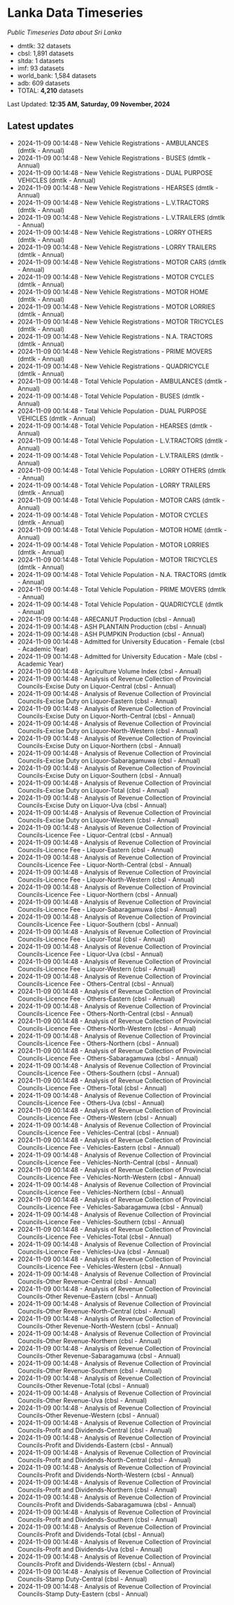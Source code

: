 # Lanka Data Timeseries
*Public Timeseries Data about Sri Lanka*

* dmtlk: 32 datasets
* cbsl: 1,891 datasets
* sltda: 1 datasets
* imf: 93 datasets
* world_bank: 1,584 datasets
* adb: 609 datasets
* TOTAL: **4,210** datasets

Last Updated: **12:35 AM, Saturday, 09 November, 2024**

## Latest updates

* 2024-11-09 00:14:48 - New Vehicle Registrations - AMBULANCES (dmtlk - Annual)
* 2024-11-09 00:14:48 - New Vehicle Registrations - BUSES (dmtlk - Annual)
* 2024-11-09 00:14:48 - New Vehicle Registrations - DUAL PURPOSE VEHICLES (dmtlk - Annual)
* 2024-11-09 00:14:48 - New Vehicle Registrations - HEARSES (dmtlk - Annual)
* 2024-11-09 00:14:48 - New Vehicle Registrations - L.V.TRACTORS (dmtlk - Annual)
* 2024-11-09 00:14:48 - New Vehicle Registrations - L.V.TRAILERS (dmtlk - Annual)
* 2024-11-09 00:14:48 - New Vehicle Registrations - LORRY OTHERS (dmtlk - Annual)
* 2024-11-09 00:14:48 - New Vehicle Registrations - LORRY TRAILERS (dmtlk - Annual)
* 2024-11-09 00:14:48 - New Vehicle Registrations - MOTOR CARS (dmtlk - Annual)
* 2024-11-09 00:14:48 - New Vehicle Registrations - MOTOR CYCLES (dmtlk - Annual)
* 2024-11-09 00:14:48 - New Vehicle Registrations - MOTOR HOME (dmtlk - Annual)
* 2024-11-09 00:14:48 - New Vehicle Registrations - MOTOR LORRIES (dmtlk - Annual)
* 2024-11-09 00:14:48 - New Vehicle Registrations - MOTOR TRICYCLES (dmtlk - Annual)
* 2024-11-09 00:14:48 - New Vehicle Registrations - N.A. TRACTORS (dmtlk - Annual)
* 2024-11-09 00:14:48 - New Vehicle Registrations - PRIME MOVERS (dmtlk - Annual)
* 2024-11-09 00:14:48 - New Vehicle Registrations - QUADRICYCLE (dmtlk - Annual)
* 2024-11-09 00:14:48 - Total Vehicle Population - AMBULANCES (dmtlk - Annual)
* 2024-11-09 00:14:48 - Total Vehicle Population - BUSES (dmtlk - Annual)
* 2024-11-09 00:14:48 - Total Vehicle Population - DUAL PURPOSE VEHICLES (dmtlk - Annual)
* 2024-11-09 00:14:48 - Total Vehicle Population - HEARSES (dmtlk - Annual)
* 2024-11-09 00:14:48 - Total Vehicle Population - L.V.TRACTORS (dmtlk - Annual)
* 2024-11-09 00:14:48 - Total Vehicle Population - L.V.TRAILERS (dmtlk - Annual)
* 2024-11-09 00:14:48 - Total Vehicle Population - LORRY OTHERS (dmtlk - Annual)
* 2024-11-09 00:14:48 - Total Vehicle Population - LORRY TRAILERS (dmtlk - Annual)
* 2024-11-09 00:14:48 - Total Vehicle Population - MOTOR CARS (dmtlk - Annual)
* 2024-11-09 00:14:48 - Total Vehicle Population - MOTOR CYCLES (dmtlk - Annual)
* 2024-11-09 00:14:48 - Total Vehicle Population - MOTOR HOME (dmtlk - Annual)
* 2024-11-09 00:14:48 - Total Vehicle Population - MOTOR LORRIES (dmtlk - Annual)
* 2024-11-09 00:14:48 - Total Vehicle Population - MOTOR TRICYCLES (dmtlk - Annual)
* 2024-11-09 00:14:48 - Total Vehicle Population - N.A. TRACTORS (dmtlk - Annual)
* 2024-11-09 00:14:48 - Total Vehicle Population - PRIME MOVERS (dmtlk - Annual)
* 2024-11-09 00:14:48 - Total Vehicle Population - QUADRICYCLE (dmtlk - Annual)
* 2024-11-09 00:14:48 - ARECANUT Production (cbsl - Annual)
* 2024-11-09 00:14:48 - ASH PLANTAIN Production (cbsl - Annual)
* 2024-11-09 00:14:48 - ASH PUMPKIN Production (cbsl - Annual)
* 2024-11-09 00:14:48 - Admitted for University Education - Female (cbsl - Academic Year)
* 2024-11-09 00:14:48 - Admitted for University Education - Male (cbsl - Academic Year)
* 2024-11-09 00:14:48 - Agriculture Volume Index (cbsl - Annual)
* 2024-11-09 00:14:48 - Analysis of Revenue Collection of Provincial Councils-Excise Duty on Liquor-Central (cbsl - Annual)
* 2024-11-09 00:14:48 - Analysis of Revenue Collection of Provincial Councils-Excise Duty on Liquor-Eastern (cbsl - Annual)
* 2024-11-09 00:14:48 - Analysis of Revenue Collection of Provincial Councils-Excise Duty on Liquor-North-Central (cbsl - Annual)
* 2024-11-09 00:14:48 - Analysis of Revenue Collection of Provincial Councils-Excise Duty on Liquor-North-Western (cbsl - Annual)
* 2024-11-09 00:14:48 - Analysis of Revenue Collection of Provincial Councils-Excise Duty on Liquor-Northern (cbsl - Annual)
* 2024-11-09 00:14:48 - Analysis of Revenue Collection of Provincial Councils-Excise Duty on Liquor-Sabaragamuwa (cbsl - Annual)
* 2024-11-09 00:14:48 - Analysis of Revenue Collection of Provincial Councils-Excise Duty on Liquor-Southern (cbsl - Annual)
* 2024-11-09 00:14:48 - Analysis of Revenue Collection of Provincial Councils-Excise Duty on Liquor-Total (cbsl - Annual)
* 2024-11-09 00:14:48 - Analysis of Revenue Collection of Provincial Councils-Excise Duty on Liquor-Uva (cbsl - Annual)
* 2024-11-09 00:14:48 - Analysis of Revenue Collection of Provincial Councils-Excise Duty on Liquor-Western (cbsl - Annual)
* 2024-11-09 00:14:48 - Analysis of Revenue Collection of Provincial Councils-Licence Fee - Liquor-Central (cbsl - Annual)
* 2024-11-09 00:14:48 - Analysis of Revenue Collection of Provincial Councils-Licence Fee - Liquor-Eastern (cbsl - Annual)
* 2024-11-09 00:14:48 - Analysis of Revenue Collection of Provincial Councils-Licence Fee - Liquor-North-Central (cbsl - Annual)
* 2024-11-09 00:14:48 - Analysis of Revenue Collection of Provincial Councils-Licence Fee - Liquor-North-Western (cbsl - Annual)
* 2024-11-09 00:14:48 - Analysis of Revenue Collection of Provincial Councils-Licence Fee - Liquor-Northern (cbsl - Annual)
* 2024-11-09 00:14:48 - Analysis of Revenue Collection of Provincial Councils-Licence Fee - Liquor-Sabaragamuwa (cbsl - Annual)
* 2024-11-09 00:14:48 - Analysis of Revenue Collection of Provincial Councils-Licence Fee - Liquor-Southern (cbsl - Annual)
* 2024-11-09 00:14:48 - Analysis of Revenue Collection of Provincial Councils-Licence Fee - Liquor-Total (cbsl - Annual)
* 2024-11-09 00:14:48 - Analysis of Revenue Collection of Provincial Councils-Licence Fee - Liquor-Uva (cbsl - Annual)
* 2024-11-09 00:14:48 - Analysis of Revenue Collection of Provincial Councils-Licence Fee - Liquor-Western (cbsl - Annual)
* 2024-11-09 00:14:48 - Analysis of Revenue Collection of Provincial Councils-Licence Fee - Others-Central (cbsl - Annual)
* 2024-11-09 00:14:48 - Analysis of Revenue Collection of Provincial Councils-Licence Fee - Others-Eastern (cbsl - Annual)
* 2024-11-09 00:14:48 - Analysis of Revenue Collection of Provincial Councils-Licence Fee - Others-North-Central (cbsl - Annual)
* 2024-11-09 00:14:48 - Analysis of Revenue Collection of Provincial Councils-Licence Fee - Others-North-Western (cbsl - Annual)
* 2024-11-09 00:14:48 - Analysis of Revenue Collection of Provincial Councils-Licence Fee - Others-Northern (cbsl - Annual)
* 2024-11-09 00:14:48 - Analysis of Revenue Collection of Provincial Councils-Licence Fee - Others-Sabaragamuwa (cbsl - Annual)
* 2024-11-09 00:14:48 - Analysis of Revenue Collection of Provincial Councils-Licence Fee - Others-Southern (cbsl - Annual)
* 2024-11-09 00:14:48 - Analysis of Revenue Collection of Provincial Councils-Licence Fee - Others-Total (cbsl - Annual)
* 2024-11-09 00:14:48 - Analysis of Revenue Collection of Provincial Councils-Licence Fee - Others-Uva (cbsl - Annual)
* 2024-11-09 00:14:48 - Analysis of Revenue Collection of Provincial Councils-Licence Fee - Others-Western (cbsl - Annual)
* 2024-11-09 00:14:48 - Analysis of Revenue Collection of Provincial Councils-Licence Fee - Vehicles-Central (cbsl - Annual)
* 2024-11-09 00:14:48 - Analysis of Revenue Collection of Provincial Councils-Licence Fee - Vehicles-Eastern (cbsl - Annual)
* 2024-11-09 00:14:48 - Analysis of Revenue Collection of Provincial Councils-Licence Fee - Vehicles-North-Central (cbsl - Annual)
* 2024-11-09 00:14:48 - Analysis of Revenue Collection of Provincial Councils-Licence Fee - Vehicles-North-Western (cbsl - Annual)
* 2024-11-09 00:14:48 - Analysis of Revenue Collection of Provincial Councils-Licence Fee - Vehicles-Northern (cbsl - Annual)
* 2024-11-09 00:14:48 - Analysis of Revenue Collection of Provincial Councils-Licence Fee - Vehicles-Sabaragamuwa (cbsl - Annual)
* 2024-11-09 00:14:48 - Analysis of Revenue Collection of Provincial Councils-Licence Fee - Vehicles-Southern (cbsl - Annual)
* 2024-11-09 00:14:48 - Analysis of Revenue Collection of Provincial Councils-Licence Fee - Vehicles-Total (cbsl - Annual)
* 2024-11-09 00:14:48 - Analysis of Revenue Collection of Provincial Councils-Licence Fee - Vehicles-Uva (cbsl - Annual)
* 2024-11-09 00:14:48 - Analysis of Revenue Collection of Provincial Councils-Licence Fee - Vehicles-Western (cbsl - Annual)
* 2024-11-09 00:14:48 - Analysis of Revenue Collection of Provincial Councils-Other Revenue-Central (cbsl - Annual)
* 2024-11-09 00:14:48 - Analysis of Revenue Collection of Provincial Councils-Other Revenue-Eastern (cbsl - Annual)
* 2024-11-09 00:14:48 - Analysis of Revenue Collection of Provincial Councils-Other Revenue-North-Central (cbsl - Annual)
* 2024-11-09 00:14:48 - Analysis of Revenue Collection of Provincial Councils-Other Revenue-North-Western (cbsl - Annual)
* 2024-11-09 00:14:48 - Analysis of Revenue Collection of Provincial Councils-Other Revenue-Northern (cbsl - Annual)
* 2024-11-09 00:14:48 - Analysis of Revenue Collection of Provincial Councils-Other Revenue-Sabaragamuwa (cbsl - Annual)
* 2024-11-09 00:14:48 - Analysis of Revenue Collection of Provincial Councils-Other Revenue-Southern (cbsl - Annual)
* 2024-11-09 00:14:48 - Analysis of Revenue Collection of Provincial Councils-Other Revenue-Total (cbsl - Annual)
* 2024-11-09 00:14:48 - Analysis of Revenue Collection of Provincial Councils-Other Revenue-Uva (cbsl - Annual)
* 2024-11-09 00:14:48 - Analysis of Revenue Collection of Provincial Councils-Other Revenue-Western (cbsl - Annual)
* 2024-11-09 00:14:48 - Analysis of Revenue Collection of Provincial Councils-Profit and Dividends-Central (cbsl - Annual)
* 2024-11-09 00:14:48 - Analysis of Revenue Collection of Provincial Councils-Profit and Dividends-Eastern (cbsl - Annual)
* 2024-11-09 00:14:48 - Analysis of Revenue Collection of Provincial Councils-Profit and Dividends-North-Central (cbsl - Annual)
* 2024-11-09 00:14:48 - Analysis of Revenue Collection of Provincial Councils-Profit and Dividends-North-Western (cbsl - Annual)
* 2024-11-09 00:14:48 - Analysis of Revenue Collection of Provincial Councils-Profit and Dividends-Northern (cbsl - Annual)
* 2024-11-09 00:14:48 - Analysis of Revenue Collection of Provincial Councils-Profit and Dividends-Sabaragamuwa (cbsl - Annual)
* 2024-11-09 00:14:48 - Analysis of Revenue Collection of Provincial Councils-Profit and Dividends-Southern (cbsl - Annual)
* 2024-11-09 00:14:48 - Analysis of Revenue Collection of Provincial Councils-Profit and Dividends-Total (cbsl - Annual)
* 2024-11-09 00:14:48 - Analysis of Revenue Collection of Provincial Councils-Profit and Dividends-Uva (cbsl - Annual)
* 2024-11-09 00:14:48 - Analysis of Revenue Collection of Provincial Councils-Profit and Dividends-Western (cbsl - Annual)
* 2024-11-09 00:14:48 - Analysis of Revenue Collection of Provincial Councils-Stamp Duty-Central (cbsl - Annual)
* 2024-11-09 00:14:48 - Analysis of Revenue Collection of Provincial Councils-Stamp Duty-Eastern (cbsl - Annual)